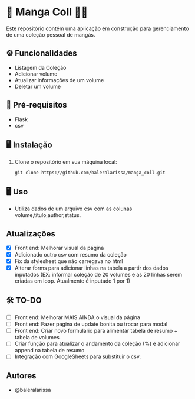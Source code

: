 # 🧚  Manga Coll 🧝‍♀️

Este repositório contém uma aplicação em construção para gerenciamento de uma coleção pessoal de mangás.

## ⚙️ Funcionalidades

- Listagem da Coleção
- Adicionar volume
- Atualizar informações de um volume
- Deletar um volume

## 📑 Pré-requisitos

- Flask
- csv
  
## 🖥️ Instalação

1. Clone o repositório em sua máquina local:

    ```
    git clone https://github.com/baleralarissa/manga_coll.git
    ```

## 🖥️ Uso

- Utiliza dados de um arquivo csv com as colunas volume,titulo,author,status. 

## Atualizações

- [x] Front end: Melhorar visual da página
- [x] Adicionado outro csv com resumo da coleção
- [x] Fix da stylesheet que não carregava no html
- [x] Alterar forms para adicionar linhas na tabela a partir dos dados inputados (EX: informar coleção de 20 volumes e as 20 linhas serem criadas em loop. Atualmente é inputado 1 por 1)

## 🛠️ TO-DO

- [ ] Front end: Melhorar MAIS AINDA o visual da página
- [ ] Front end: Fazer pagina de update bonita ou trocar para modal
- [ ] Front end: Criar novo formulario para alimentar tabela de resumo + tabela de volumes
- [ ] Criar função para atualizar o andamento da coleção (%) e adicionar append na tabela de resumo
- [ ] Integração com GoogleSheets para substituir o csv.
  
## Autores

- @baleralarissa



